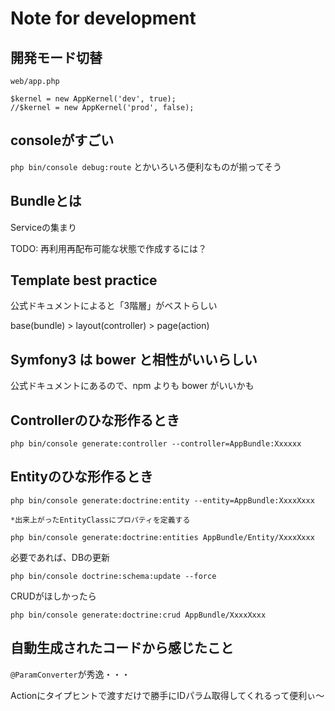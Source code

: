 Note for development
===

## 開発モード切替

```
web/app.php

$kernel = new AppKernel('dev', true);
//$kernel = new AppKernel('prod', false);
```

## consoleがすごい

`php bin/console debug:route` とかいろいろ便利なものが揃ってそう

## Bundleとは

Serviceの集まり

TODO: 再利用再配布可能な状態で作成するには？

## Template best practice 

公式ドキュメントによると「3階層」がベストらしい

base(bundle) > layout(controller) > page(action)

## Symfony3 は bower と相性がいいらしい

公式ドキュメントにあるので、npm よりも bower がいいかも

## Controllerのひな形作るとき

```
php bin/console generate:controller --controller=AppBundle:Xxxxxx
```

## Entityのひな形作るとき

```
php bin/console generate:doctrine:entity --entity=AppBundle:XxxxXxxx

*出来上がったEntityClassにプロパティを定義する

php bin/console generate:doctrine:entities AppBundle/Entity/XxxxXxxx
```

必要であれば、DBの更新

```
php bin/console doctrine:schema:update --force
```

CRUDがほしかったら

```
php bin/console generate:doctrine:crud AppBundle/XxxxXxxx
```

## 自動生成されたコードから感じたこと

`@ParamConverter`が秀逸・・・

Actionにタイプヒントで渡すだけで勝手にIDパラム取得してくれるって便利ぃ～

